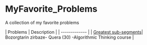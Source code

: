 # MyFavorite_Problems
A collection of my favorite problems 


| Problems | Description |
| ------------- |
| [Greatest sub-segments](https://quera.ir/college/3016/chapter/8238/lesson/27724/#page=1)| Bozorgtarin zirbaze- Quera (30) -Algorithmic Thinking course |
